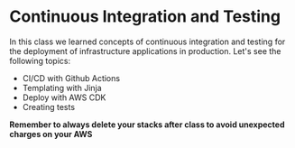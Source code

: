# Continuous Integration and Testing

In this class we learned concepts of continuous integration and testing for the deployment of infrastructure applications in production.
Let's see the following topics:

* CI/CD with Github Actions
* Templating with Jinja
* Deploy with AWS CDK
* Creating tests


**Remember to always delete your stacks after class to avoid unexpected charges on your AWS**